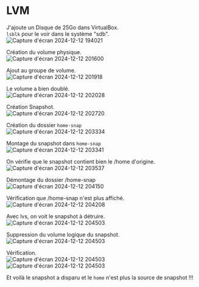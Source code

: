 # LVM

J'ajoute un Disque de 25Go dans VirtualBox.  
`lsblk` pour le voir dans le système "sdb".  
![Capture d'écran 2024-12-12 194021](https://github.com/user-attachments/assets/9f79fb65-0a54-4053-822b-f0b46d989475)  

Création du volume physique.  
![Capture d'écran 2024-12-12 201600](https://github.com/user-attachments/assets/8f980eec-bdfe-4193-bd28-b51dd7d1bdb8)  

Ajout au groupe de volume.  
![Capture d'écran 2024-12-12 201918](https://github.com/user-attachments/assets/c1acc163-b6e2-4396-ae01-d13d7a3b83e3)  

Le volume a bien doublé.  
![Capture d'écran 2024-12-12 202028](https://github.com/user-attachments/assets/aab962d7-7712-42e9-aabc-24ea9fb27f81)  

Création Snapshot.  
![Capture d'écran 2024-12-12 202720](https://github.com/user-attachments/assets/df1573e0-ae5b-4945-92c3-1443d90ec827)  

Création du dossier `home-snap`  
![Capture d'écran 2024-12-12 203334](https://github.com/user-attachments/assets/b4f7525a-1996-48a3-a3ea-dfb510d59e9d)  


Montage du snapshot dans `home-snap`  
![Capture d'écran 2024-12-12 203341](https://github.com/user-attachments/assets/d1744c22-d150-488d-a24d-a8bc6ef5f4e7)  


On vérifie que le snapshot contient bien le /home d'origine.  
![Capture d'écran 2024-12-12 203537](https://github.com/user-attachments/assets/b60e4440-278d-44a4-be83-7268c5278000)  

Démontage du dossier /home-snap  
![Capture d'écran 2024-12-12 204150](https://github.com/user-attachments/assets/634d03b6-9da1-4ae2-9b45-5f99fb188614)  


Vérification que /home-snap n'est plus affiché.  
![Capture d'écran 2024-12-12 204208](https://github.com/user-attachments/assets/86f9c9ab-6c37-427c-995e-04c63469cc46)  

Avec lvs, on voit le snapshot à détruire.  
![Capture d'écran 2024-12-12 204503](https://github.com/user-attachments/assets/ed4b4e7f-5749-42b2-acbe-bfc4ba177ae1)  

Suppression du volume logique du snapshot.  
![Capture d'écran 2024-12-12 204503](https://github.com/user-attachments/assets/1954f269-4350-47cd-8058-7c27a66f196c)  

Vérification.  
![Capture d'écran 2024-12-12 204503](https://github.com/user-attachments/assets/fceae871-6ef1-4d33-8ec8-3568b522103e)
![Capture d'écran 2024-12-12 204503](https://github.com/user-attachments/assets/e3761327-0018-4aac-ad42-b4d8e9f729b3)

Et voilà le snapshot a disparu et le `home` n'est plus la source de snapshot !!!  
